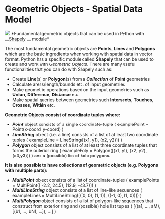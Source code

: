 # Geometric Objects - Spatial Data Model

<img src="http://www.helsinki.fi/science/accessibility/maintenance/Kuvia/SpatialDataModel.PNG">
*Fundamental geometric objects that can be used in Python with __<a href="http://toblerity.org/shapely/manual.html">Shapely</a> __ module*


The most fundamental geometric objects are __Points__, __Lines__ and __Polygons__ which are the basic ingredients when working with spatial data in vector format. Python has a specific module called **Shapely** that can be used to create and work with *Geometric Objects*. There are many useful functionalities that you can do with Shapely such as:

  - Create __Line__(s) or __Polygon__(s) from a __*Collection*__ of __Point__ geometries
  - Calculate areas/length/bounds etc. of input geometries
  - Make geometric operations based on the input geometries such as __Union__, __Difference__, __Distance__ etc.
  - Make spatial queries between geometries such __Intersects__, __Touches__, __Crosses__, __Within__ etc.
  
__Geometric Objects consist of coordinate tuples where:__

  - *__Point__* object consists of a single coordinate-tuple ( examplePoint = Point(x-coord, y-coord) )
  - *__LineString__* object (i.e. a line) consists of a list of at least two coordinate tuples ( exampleLine = LineString([(x1, y1), (x2, y2)]) )
  - *__Polygon__* object consists of a list of at least three coordinate tuples that forms the outerior ring ( examplePoly = Polygon([(x1, y1), (x2, y2), (x3,y3)]) ) and a (possible) list of hole polygons. 
  
__It is also possible to have collections of geometric objects (e.g. Polygons with multiple parts):__
  
  - *__MultiPoint__* object consists of a list of coordinate-tuples ( examplePoints = MultiPoint([(-2.2, 24.5), (12.9, -43.7)]) )
  - *__MultiLineString__* object consists of a list of line-like sequences ( exampleLines = MultiLineString([((0, 0), (1, 1)), ((-1, 0), (1, 0))]) )
  - *__MultiPolygon__* object consists of a list of polygon-like sequences that construct from exterior ring and (possible) hole list tuples ( [((a1, ..., aM), [(b1, ..., bN), ...]), ...] )
